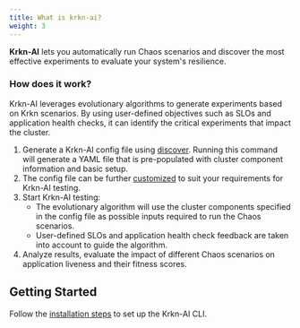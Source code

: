 ```yaml
---
title: What is krkn-ai?
weight: 3
---
```


**Krkn-AI** lets you automatically run Chaos scenarios and discover the most effective experiments to evaluate your system's resilience.

### How does it work?

Krkn-AI leverages evolutionary algorithms to generate experiments based on Krkn scenarios. By using user-defined objectives such as SLOs and application health checks, it can identify the critical experiments that impact the cluster.


1. Generate a Krkn-AI config file using [discover](./discover.md). Running this command will generate a YAML file that is pre-populated with cluster component information and basic setup.
2. The config file can be further [customized](./config) to suit your requirements for Krkn-AI testing.
3. Start Krkn-AI testing:
    - The evolutionary algorithm will use the cluster components specified in the config file as possible inputs required to run the Chaos scenarios.
    - User-defined SLOs and application health check feedback are taken into account to guide the algorithm.
4. Analyze results, evaluate the impact of different Chaos scenarios on application liveness and their fitness scores.


## Getting Started

Follow the [installation steps](../installation/krkn-ai.md) to set up the Krkn-AI CLI.
